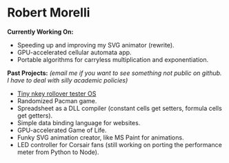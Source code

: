 # Robert Morelli 

**Currently Working On:**
- Speeding up and improving my SVG animator (rewrite).
- GPU-accelerated cellular automata app.
- Portable algorithms for carryless multiplication and exponentiation.

**Past Projects:** *(email me if you want to see something not public on github. I have to deal with silly academic policies)*
- [Tiny nkey rollover tester OS](https://github.com/robertmorelli/TinyNKRO.OS)
- Randomized Pacman game.
- Spreadsheet as a DLL compiler (constant cells get setters, formula cells get getters).
- Simple data binding language for websites.
- GPU-accelerated Game of Life.
- Funky SVG animation creator, like MS Paint for animations.
- LED controller for Corsair fans (still working on porting the performance meter from Python to Node).
